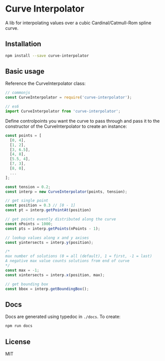 # Curve Interpolator

A lib for interpolating values over a cubic Cardinal/Catmull-Rom spline curve.

## Installation
```bash
npm install --save curve-interpolator
```
## Basic usage
Reference the CurveInterpolator class:
```js
// commonjs
const CurveInterpolator = require('curve-interpolator');

// es6
import CurveInterpolator from 'curve-interpolator';

```

Define controlpoints you want the curve to pass through and pass it to the constructor of the CurveInterpolator to create an instance:

```js
const points = [
  [0, 4],
  [1, 2],
  [3, 6.5],
  [4, 8],
  [5.5, 4],
  [7, 3],
  [8, 0],
  ...
];

const tension = 0.2;
const interp = new CurveInterpolator(points, tension);

// get single point
const position = 0.3 // [0 - 1]
const pt = interp.getPointAt(position)

// get points evently distributed along the curve
const nPoints = 1000;
const pts = interp.getPoints(nPoints - 1);

// lookup values along x and y axises
const yintersects = interp.y(position);

/*
max number of solutions (0 = all (default), 1 = first, -1 = last)
A negative max value counts solutions from end of curve
*/
const max = -1;
const xintersects = interp.x(position, max);

// get bounding box
const bbox = interp.getBoundingBox();
```

## Docs
Docs are generated using typedoc in `./docs`. To create:
```bash
npm run docs
```


## License
MIT
